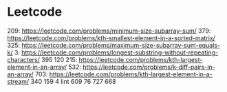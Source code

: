 # Leetcode
209: https://leetcode.com/problems/minimum-size-subarray-sum/
379: https://leetcode.com/problems/kth-smallest-element-in-a-sorted-matrix/
325: https://leetcode.com/problems/maximum-size-subarray-sum-equals-k/
3: https://leetcode.com/problems/longest-substring-without-repeating-characters/
395
120
215: https://leetcode.com/problems/kth-largest-element-in-an-array/
532: https://leetcode.com/problems/k-diff-pairs-in-an-array/
703: https://leetcode.com/problems/kth-largest-element-in-a-stream/
340
159
4
lint 609
76
727
668
